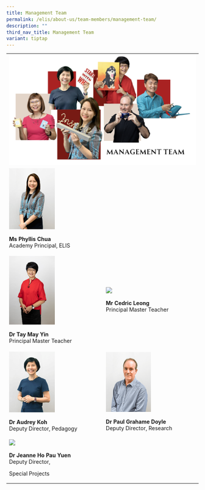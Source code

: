```yaml
---
title: Management Team
permalink: /elis/about-us/team-members/management-team/
description: ""
third_nav_title: Management Team
variant: tiptap
---
```

<p></p>
<table>
<tbody>
<tr>
<td rowspan="1" colspan="2">
<div class="isomer-image-wrapper">
<img style="width: 100%;" height="auto" width="100%" alt="" src="/images/Screenshot_2024_02_27_at_4_03_00_PM.png">
</div>
</td>
</tr>
<tr>
<td rowspan="1" colspan="1">
<div class="isomer-image-wrapper">
<img style="width: 50%;" height="auto" width="100%" src="/images/Phyllis__1_.png">
</div>
<p></p>
<p><strong>Ms Phyllis Chua</strong> 
<br>Academy Principal, ELIS</p>
</td>
<td rowspan="1" colspan="1">
<p></p>
</td>
</tr>
<tr>
<td rowspan="1" colspan="1">
<div class="isomer-image-wrapper">
<img style="width: 50%;" height="auto" width="100%" src="/images/Team%20Members/May%20Yin_Use%20for%20website.jpg">
</div>
<p><strong>Dr Tay May Yin</strong> 
<br>Principal Master Teacher</p>
</td>
<td rowspan="1" colspan="1">
<div class="isomer-image-wrapper">
<img style="width: 50%;" height="auto" width="100%" src="/images/Team%20Members/Cedric_Use%20for%20website.jpg">
</div>
<p><strong>Mr Cedric Leong</strong> 
<br>Principal Master Teacher</p>
</td>
</tr>
<tr>
<td rowspan="1" colspan="1">
<div class="isomer-image-wrapper">
<img style="width: 50%;" height="auto" width="100%" src="/images/Team%20Members/Audrey.png">
</div>
<p><strong>Dr Audrey Koh</strong> 
<br>Deputy Director, Pedagogy</p>
</td>
<td rowspan="1" colspan="1">
<div class="isomer-image-wrapper">
<img style="width: 50%;" height="auto" width="100%" src="/images/elis_photoshoot_paul.png">
</div>
<p><strong>Dr Paul Grahame Doyle</strong> 
<br>Deputy Director, Research</p>
</td>
</tr>
<tr>
<td rowspan="1" colspan="1">
<div class="isomer-image-wrapper">
<img style="width: 50%;" height="auto" width="100%" src="/images/Team%20Members/Jeanne__Use%20for%20website.jpg">
</div>
<p><strong>Dr Jeanne Ho Pau Yuen</strong> 
<br>Deputy Director,</p>
<p>Special Projects</p>
</td>
<td rowspan="1" colspan="1">
<p></p>
</td>
</tr>
</tbody>
</table>
<p></p>